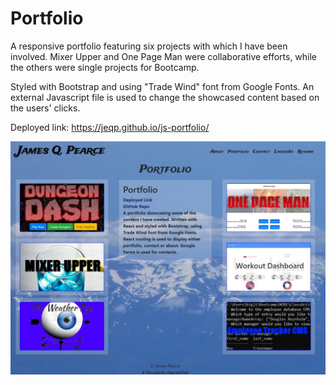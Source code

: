 # Portfolio

A responsive portfolio featuring six projects with which I have been involved. Mixer Upper and One Page Man were collaborative efforts, while the others were single projects for Bootcamp.

Styled with Bootstrap and using "Trade Wind" font from Google Fonts. An external Javascript file is used to change the showcased content based on the users' clicks.


Deployed link: https://jeqp.github.io/js-portfolio/

![Portfolio](https://github.com/JEQP/portfolio/blob/master/screencap.jpg)
